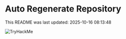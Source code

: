 # Auto Regenerate Repository

This README was last updated: 2025-10-16 08:13:48

 ![TryHackMe](https://tryhackme.com/badge/533634)